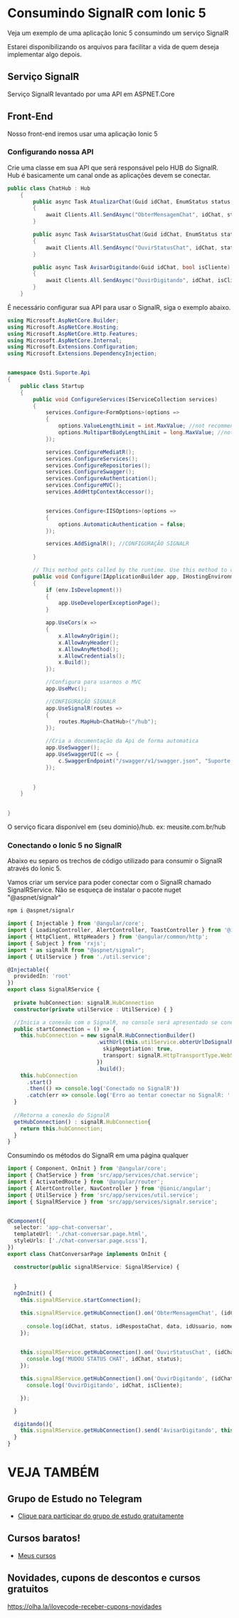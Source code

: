 # Consumindo SignalR com Ionic 5
 Veja um exemplo de uma aplicação Ionic 5 consumindo um serviço SignalR

Estarei disponibilizando os arquivos para facilitar a vida de quem deseja implementar algo depois.

## Serviço SignalR
Serviço SignalR levantado por uma API em ASPNET.Core

## Front-End
Nosso front-end iremos usar uma aplicação Ionic 5

### Configurando nossa API
Crie uma classe em sua API que será responsável pelo HUB do SignalR.
Hub é basicamente um canal onde as aplicações devem se conectar.
```csharp
public class ChatHub : Hub
    {
        public async Task AtualizarChat(Guid idChat, EnumStatus status, Guid idRespostaChat, DateTime data, Guid idUsuario, string nomeUsuario,  Guid idCliente, string nomeCliente, string mensagem)
        {
            await Clients.All.SendAsync("ObterMensagemChat", idChat, status, idRespostaChat, data, idUsuario, nomeUsuario, idCliente, nomeCliente, mensagem);
        }

        public async Task AvisarStatusChat(Guid idChat, EnumStatus status)
        {
            await Clients.All.SendAsync("OuvirStatusChat", idChat, status);
        }

        public async Task AvisarDigitando(Guid idChat, bool isCliente)
        {
            await Clients.All.SendAsync("OuvirDigitando", idChat, isCliente);
        }
    }

```
É necessário configurar sua API para usar o SignalR, siga o exemplo abaixo.

```csharp
using Microsoft.AspNetCore.Builder;
using Microsoft.AspNetCore.Hosting;
using Microsoft.AspNetCore.Http.Features;
using Microsoft.AspNetCore.Internal;
using Microsoft.Extensions.Configuration;
using Microsoft.Extensions.DependencyInjection;


namespace Qsti.Suporte.Api
{
    public class Startup
    {
        public void ConfigureServices(IServiceCollection services)
        {
            services.Configure<FormOptions>(options =>
            {
                options.ValueLengthLimit = int.MaxValue; //not recommended value
                options.MultipartBodyLengthLimit = long.MaxValue; //not recommended value
            });

            services.ConfigureMediatR();
            services.ConfigureServices();
            services.ConfigureRepositories();
            services.ConfigureSwagger();
            services.ConfigureAuthentication();
            services.ConfigureMVC();
            services.AddHttpContextAccessor();


            services.Configure<IISOptions>(options =>
            {
                options.AutomaticAuthentication = false;
            });

            services.AddSignalR(); //CONFIGURAÇÃO SIGNALR
            
        }

        // This method gets called by the runtime. Use this method to configure the HTTP request pipeline.
        public void Configure(IApplicationBuilder app, IHostingEnvironment env)
        {
            if (env.IsDevelopment())
            {
                app.UseDeveloperExceptionPage();
            }

            app.UseCors(x =>
            {
                x.AllowAnyOrigin();
                x.AllowAnyHeader();
                x.AllowAnyMethod();
                x.AllowCredentials();
                x.Build();
            });

            //Configura para usarmos o MVC
            app.UseMvc();

            //CONFIGURAÇÃO SIGNALR
            app.UseSignalR(routes =>
            {
                routes.MapHub<ChatHub>("/hub");
            });

            //Cria a documentação da Api de forma automatica
            app.UseSwagger();
            app.UseSwaggerUI(c => {
                c.SwaggerEndpoint("/swagger/v1/swagger.json", "Suporte - V1");
            });

            
        }
    }

    
}

```
O serviço ficara disponível em {seu dominio}/hub. ex: meusite.com.br/hub

### Conectando o Ionic 5 no SignalR
Abaixo eu separo os trechos de código utilizado para consumir o SignalR através do Ionic 5.

Vamos criar um service para poder conectar com o SignalR chamado SignalRService.
Não se esqueça de instalar o pacote nuget "@aspnet/signalr"
```sh
npm i @aspnet/signalr
```
```typescript
import { Injectable } from '@angular/core';
import { LoadingController, AlertController, ToastController } from '@ionic/angular';
import { HttpClient, HttpHeaders } from '@angular/common/http';
import { Subject } from 'rxjs';
import * as signalR from "@aspnet/signalr";
import { UtilService } from './util.service';

@Injectable({
  providedIn: 'root'
})
export class SignalRService {
  
  private hubConnection: signalR.HubConnection
  constructor(private utilService : UtilService) { }

  //Inicia a conexão com o SignalR, no console será apresentado se conectou ou deu erro
  public startConnection = () => {
    this.hubConnection = new signalR.HubConnectionBuilder()
                            .withUrl(this.utilService.obterUrlDoSignalR(),{  //this.utilService.obterUrlDoSignalR() retorna onde esta o Hub {dominio do site}/hub
                              skipNegotiation: true,
                              transport: signalR.HttpTransportType.WebSockets
                            })
                            .build();
    this.hubConnection
      .start()
      .then(() => console.log('Conectado no SignalR'))
      .catch(err => console.log('Erro ao tentar conectar no SignalR: ' + err))
  }
  
  //Retorna a conexão do SignalR
  getHubConnection() : signalR.HubConnection{
    return this.hubConnection;
  }
}

```

Consumindo os métodos do SignalR em uma página qualquer
```typescript
import { Component, OnInit } from '@angular/core';
import { ChatService } from 'src/app/services/chat.service';
import { ActivatedRoute } from '@angular/router';
import { AlertController, NavController } from '@ionic/angular';
import { UtilService } from 'src/app/services/util.service';
import { SignalRService } from 'src/app/services/signalr.service';


@Component({
  selector: 'app-chat-conversar',
  templateUrl: './chat-conversar.page.html',
  styleUrls: ['./chat-conversar.page.scss'],
})
export class ChatConversarPage implements OnInit {

  constructor(public signalRService: SignalRService) {
   
    
  }
  ngOnInit() {
    this.signalRService.startConnection();

    this.signalRService.getHubConnection().on('ObterMensagemChat', (idChat, status, idRespostaChat, data, idUsuario, nomeUsuario, idCliente, nomeCliente, mensagem) => {
      
      console.log(idChat, status, idRespostaChat, data, idUsuario, nomeUsuario, idCliente, nomeCliente, mensagem);
    });

    
    this.signalRService.getHubConnection().on('OuvirStatusChat', (idChat, status) => {
      console.log('MUDOU STATUS CHAT', idChat, status);
    });

    this.signalRService.getHubConnection().on('OuvirDigitando', (idChat, isCliente) => {
      console.log('OuvirDigitando', idChat, isCliente);

    });

  }

  digitando(){
    this.signalRService.getHubConnection().send('AvisarDigitando', this.idChat, false);
  }
}
```
# VEJA TAMBÉM
## Grupo de Estudo no Telegram
- [Clique para participar do grupo de estudo gratuitamente](https://t.me/blogilovecode)

## Cursos baratos!
- [Meus cursos](https://olha.la/udemy)

## Novidades, cupons de descontos e cursos gratuitos
https://olha.la/ilovecode-receber-cupons-novidades


